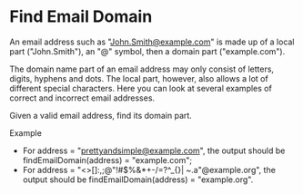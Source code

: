 # Find Email Domain

An email address such as "John.Smith@example.com" is made up of a local part ("John.Smith"), an "@" symbol, then a domain part ("example.com").

The domain name part of an email address may only consist of letters, digits, hyphens and dots. The local part, however, also allows a lot of different special characters. Here you can look at several examples of correct and incorrect email addresses.

Given a valid email address, find its domain part.

Example

* For address = "prettyandsimple@example.com", the output should be
findEmailDomain(address) = "example.com";
* For address = "<>[]:,;@\"!#$%&*+-/=?^_{}| ~.a\"@example.org", the output should be
findEmailDomain(address) = "example.org".
